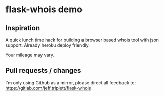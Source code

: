 # flask-whois demo

## Inspiration

A quick lunch time hack for building a browser based whois tool with json support. Already heroku deploy friendly.

Your mileage may vary. 

## Pull requests / changes

I'm only using Github as a mirror, please direct all feedback to: https://gitlab.com/jeff.triplett/flask-whois
